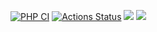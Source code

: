[![PHP CI](https://github.com/ForeachQ/php-project-lvl2/actions/workflows/php-ci.yml/badge.svg)](https://github.com/ForeachQ/php-project-lvl2/actions/workflows/php-ci.yml)
[![Actions Status](https://github.com/ForeachQ/php-project-lvl2/workflows/hexlet-check/badge.svg)](https://github.com/ForeachQ/php-project-lvl2/actions)
<a href="https://codeclimate.com/github/ForeachQ/php-project-lvl2/maintainability"><img src="https://api.codeclimate.com/v1/badges/4ad7c37854fbcb069df5/maintainability" /></a>
<a href="https://codeclimate.com/github/ForeachQ/php-project-lvl2/test_coverage"><img src="https://api.codeclimate.com/v1/badges/4ad7c37854fbcb069df5/test_coverage" /></a>
